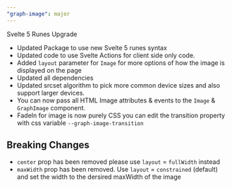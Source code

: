 ```yaml
---
"graph-image": major
---
```


Svelte 5 Runes Upgrade

- Updated Package to use new Svelte 5 runes syntax
- Updated code to use Svelte Actions for client side only code.
- Added `layout` parameter for `Image` for more options of how the image is displayed on the page
- Updated all dependencies
- Updated srcset algorithm to pick more common device sizes and also support larger devices.
- You can now pass all HTML Image attributes & events to the `Image` & `GraphImage` component.  
- FadeIn for image is now purely CSS  you can edit the transition property with css variable `--graph-image-transition`


## Breaking Changes

- `center` prop has been removed please use `layout` = `fullWidth` instead
- `maxWidth` prop has been removed. Use `layout` = `constrained` (default) and set the width to the dersired maxWidth of the image